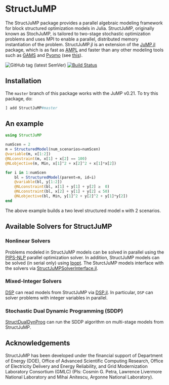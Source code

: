 # StructJuMP
The StructJuMP package provides a parallel algebraic modeling framework for block structured optimization models in Julia. StructJuMP, originally known as StochJuMP, is tailored to two-stage stochastic optimization problems and uses MPI to enable a parallel, distributed memory instantiation of the problem. StructJuMP.jl is an extension of the [JuMP.jl](https://github.com/JuliaOpt/JuMP.jl) package, which is as fast as [AMPL](http://ampl.com) and faster than any other modeling tools such as [GAMS](http://www.gams.com) and [Pyomo](http://www.pyomo.org) (see [this](http://arxiv.org/pdf/1312.1431.pdf)).

![GitHub tag (latest SemVer)](https://img.shields.io/github/v/tag/StructJuMP/StructJuMP.jl?label=release&sort=semver)
[![Build Status](https://travis-ci.org/StructJuMP/StructJuMP.jl.svg?branch=master)](https://travis-ci.org/StructJuMP/StructJuMP.jl)

## Installation

The `master` branch of this package works with the JuMP v0.21. To
try this package, do:
```julia
] add StructJuMP#master
```

## An example
```julia
using StructJuMP

numScen = 2
m = StructuredModel(num_scenarios=numScen)
@variable(m, x[1:2])
@NLconstraint(m, x[1] + x[2] == 100)
@NLobjective(m, Min, x[1]^2 + x[2]^2 + x[1]*x[2])

for i in 1:numScen
    bl = StructuredModel(parent=m, id=i)
    @variable(bl, y[1:2])
    @NLconstraint(bl, x[1] + y[1] + y[2] ≥  0)
    @NLconstraint(bl, x[2] + y[1] + y[2] ≤ 50)
    @NLobjective(bl, Min, y[1]^2 + y[2]^2 + y[1]*y[2])
end
```
The above example builds a two level structured model `m` with 2 scenarios.

## Available Solvers for StructJuMP

### Nonlinear Solvers
Problems modeled in StructJuMP models can be solved in parallel using the [PIPS-NLP](https://github.com/Argonne-National-Laboratory/PIPS) parallel optimization solver. In addition, StructJuMP models can be solved (in serial only) using [Ipopt](https://projects.coin-or.org/Ipopt). The SturctJuMP models interface with the solvers via [StructJuMPSolverInterface.jl](https://github.com/Argonne-National-Laboratory/StructJuMPSolverInterface.jl).

### Mixed-Integer Solvers
[DSP](https://github.com/Argonne-National-Laboratory/DSP.git) can read models from StructJuMP via [DSP.jl](https://github.com/kibaekkim/DSP.jl.git). In particular, ``DSP`` can solver problems with integer variables in parallel.

### Stochastic Dual Dynamic Programming (SDDP)
[StructDualDynProg](https://github.com/blegat/StructDualDynProg.jl) can run the SDDP algorithm on multi-stage models from StructJuMP.

## Acknowledgements
StructJuMP has been developed under the financial support of Department of Energy (DOE), Office of Advanced Scientific Computing Research, Office of Electricity Delivery and Energy Reliability, and Grid Modernization Laboratory Consortium (GMLC) (PIs: Cosmin G. Petra, Lawrence Livermore National Laboratory and Mihai Anitescu, Argonne National Laboratory).
